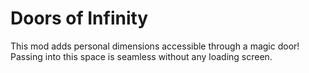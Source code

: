# Doors of Infinity

This mod adds personal dimensions accessible through a magic door! Passing into this space is seamless without any loading screen.